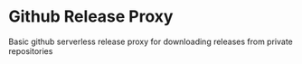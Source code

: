 # Github Release Proxy

Basic github serverless release proxy for downloading releases from private repositories